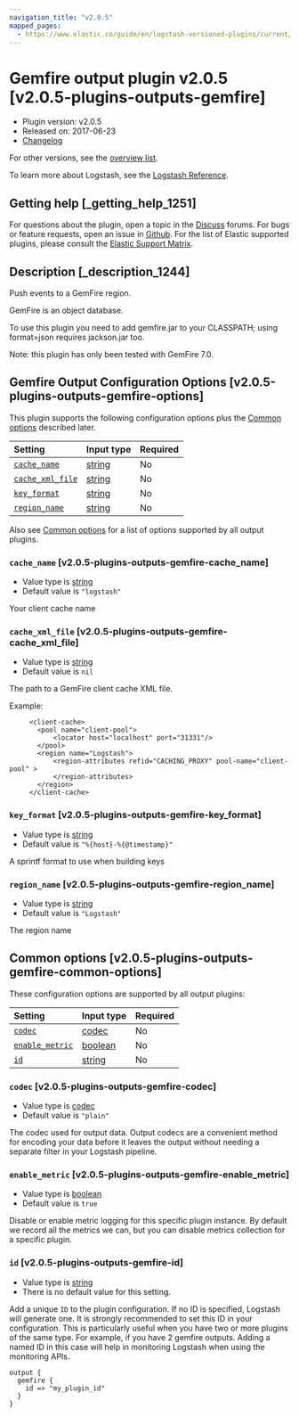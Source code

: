 ```yaml
---
navigation_title: "v2.0.5"
mapped_pages:
  - https://www.elastic.co/guide/en/logstash-versioned-plugins/current/v2.0.5-plugins-outputs-gemfire.html
---
```


# Gemfire output plugin v2.0.5 [v2.0.5-plugins-outputs-gemfire]

* Plugin version: v2.0.5
* Released on: 2017-06-23
* [Changelog](https://github.com/logstash-plugins/logstash-output-gemfire/blob/v2.0.5/CHANGELOG.md)

For other versions, see the [overview list](output-gemfire-index.md).

To learn more about Logstash, see the [Logstash Reference](https://www.elastic.co/guide/en/logstash/current/index.html).

## Getting help [_getting_help_1251]

For questions about the plugin, open a topic in the [Discuss](http://discuss.elastic.co) forums. For bugs or feature requests, open an issue in [Github](https://github.com/logstash-plugins/logstash-output-gemfire). For the list of Elastic supported plugins, please consult the [Elastic Support Matrix](https://www.elastic.co/support/matrix#matrix_logstash_plugins).

## Description [_description_1244]

Push events to a GemFire region.

GemFire is an object database.

To use this plugin you need to add gemfire.jar to your CLASSPATH; using format=json requires jackson.jar too.

Note: this plugin has only been tested with GemFire 7.0.

## Gemfire Output Configuration Options [v2.0.5-plugins-outputs-gemfire-options]

This plugin supports the following configuration options plus the [Common options](v2-0-5-plugins-outputs-gemfire.md#v2.0.5-plugins-outputs-gemfire-common-options) described later.

| Setting | Input type | Required |
| :- | :- | :- |
| [`cache_name`](v2-0-5-plugins-outputs-gemfire.md#v2.0.5-plugins-outputs-gemfire-cache_name) | [string](/lsr/value-types.md#string) | No |
| [`cache_xml_file`](v2-0-5-plugins-outputs-gemfire.md#v2.0.5-plugins-outputs-gemfire-cache_xml_file) | [string](/lsr/value-types.md#string) | No |
| [`key_format`](v2-0-5-plugins-outputs-gemfire.md#v2.0.5-plugins-outputs-gemfire-key_format) | [string](/lsr/value-types.md#string) | No |
| [`region_name`](v2-0-5-plugins-outputs-gemfire.md#v2.0.5-plugins-outputs-gemfire-region_name) | [string](/lsr/value-types.md#string) | No |

Also see [Common options](v2-0-5-plugins-outputs-gemfire.md#v2.0.5-plugins-outputs-gemfire-common-options) for a list of options supported by all output plugins.

### `cache_name` [v2.0.5-plugins-outputs-gemfire-cache_name]

* Value type is [string](/lsr/value-types.md#string)
* Default value is `"logstash"`

Your client cache name

### `cache_xml_file` [v2.0.5-plugins-outputs-gemfire-cache_xml_file]

* Value type is [string](/lsr/value-types.md#string)
* Default value is `nil`

The path to a GemFire client cache XML file.

Example:

```
     <client-cache>
       <pool name="client-pool">
           <locator host="localhost" port="31331"/>
       </pool>
       <region name="Logstash">
           <region-attributes refid="CACHING_PROXY" pool-name="client-pool" >
           </region-attributes>
       </region>
     </client-cache>
```

### `key_format` [v2.0.5-plugins-outputs-gemfire-key_format]

* Value type is [string](/lsr/value-types.md#string)
* Default value is `"%{host}-%{@timestamp}"`

A sprintf format to use when building keys

### `region_name` [v2.0.5-plugins-outputs-gemfire-region_name]

* Value type is [string](/lsr/value-types.md#string)
* Default value is `"Logstash"`

The region name

## Common options [v2.0.5-plugins-outputs-gemfire-common-options]

These configuration options are supported by all output plugins:

| Setting | Input type | Required |
| :- | :- | :- |
| [`codec`](v2-0-5-plugins-outputs-gemfire.md#v2.0.5-plugins-outputs-gemfire-codec) | [codec](/lsr/value-types.md#codec) | No |
| [`enable_metric`](v2-0-5-plugins-outputs-gemfire.md#v2.0.5-plugins-outputs-gemfire-enable_metric) | [boolean](/lsr/value-types.md#boolean) | No |
| [`id`](v2-0-5-plugins-outputs-gemfire.md#v2.0.5-plugins-outputs-gemfire-id) | [string](/lsr/value-types.md#string) | No |

### `codec` [v2.0.5-plugins-outputs-gemfire-codec]

* Value type is [codec](/lsr/value-types.md#codec)
* Default value is `"plain"`

The codec used for output data. Output codecs are a convenient method for encoding your data before it leaves the output without needing a separate filter in your Logstash pipeline.

### `enable_metric` [v2.0.5-plugins-outputs-gemfire-enable_metric]

* Value type is [boolean](/lsr/value-types.md#boolean)
* Default value is `true`

Disable or enable metric logging for this specific plugin instance. By default we record all the metrics we can, but you can disable metrics collection for a specific plugin.

### `id` [v2.0.5-plugins-outputs-gemfire-id]

* Value type is [string](/lsr/value-types.md#string)
* There is no default value for this setting.

Add a unique `ID` to the plugin configuration. If no ID is specified, Logstash will generate one. It is strongly recommended to set this ID in your configuration. This is particularly useful when you have two or more plugins of the same type. For example, if you have 2 gemfire outputs. Adding a named ID in this case will help in monitoring Logstash when using the monitoring APIs.

```
output {
  gemfire {
    id => "my_plugin_id"
  }
}
```
